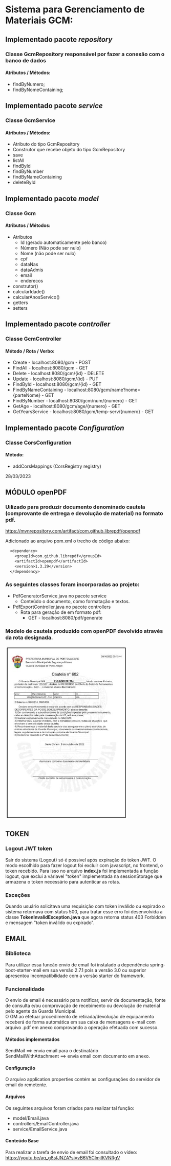 # Sistema para Gerenciamento de Materiais GCM:
## Implementado pacote *repository*
### Classe GcmRepository responsável por fazer a conexão com o banco de dados
#### Atributos / Métodos:
* findByNumero;
* findByNomeContaining;

## Implementado pacote *service*
### Classe GcmService
#### Atributos / Métodos:
* Atributo do tipo GcmRepository
* Construtor que recebe objeto do tipo GcmRepository 
* save
* listAll
* findById
* findByNumber
* findByNameContaining
* deleteById

## Implementado pacote *model*
### Classe Gcm
#### Atributos / Métodos:
* Atributos
  - Id (gerado automaticamente pelo banco)
  - Número (Não pode ser nulo)
  - Nome (não pode ser nulo)
  - cpf
  - dataNas
  - dataAdmis
  - email
  - enderecos
* construtor()
* calcularIdade()
* calcularAnosServico()
* getters
* setters

## Implementado pacote *controller*
### Classe GcmController
#### Método / Rota / Verbo:
* Create - localhost:8080/gcm - POST
* FindAll - localhost:8080/gcm - GET
* Delete - localhost:8080/gcm/{id} - DELETE
* Update - localhost:8080/gcm/{id} - PUT
* FindById - localhost:8080/gcm/{id} - GET
* FindByNameContaining - localhost:8080/gcm/name?nome={parteNome} - GET
* FindByNumber - localhost:8080/gcm/num/{numero} - GET
* GetAge - localhost:8080/gcm/age/{numero} - GET
* GetYearsService - localhost:8080/gcm/temp-serv/{numero} - GET

## Implementado pacote *Configuration*
### Classe CorsConfiguration
#### Método:
* addCorsMappings (CorsRegistry registry)


28/03/2023
## MÓDULO openPDF
### Uilizado para produzir documento denominado cautela (comprovante de entrega e devolução de material) no formato pdf.

https://mvnrepository.com/artifact/com.github.librepdf/openpdf

Adicionado ao arquivo pom.xml o trecho de código abaixo:

```
  <dependency>
    <groupId>com.github.librepdf</groupId>
    <artifactId>openpdf</artifactId>
    <version>1.3.29</version>
  </dependency>
```
### As seguintes classes foram incorporadas ao projeto:

* PdfGeneratorService.java no pacote service
    * Conteúdo o documento, como formatação e textos.
* PdfExportController.java no pacote controllers
    * Rota para geração de em formato pdf:
      * GET - localhost:8080/pdf/generate


### Modelo de cautela produzido com openPDF devolvido através da rota designada.

![Cautela](/src/main/java/br/com/gcm/sac/setor_armamento/images/modeloCautela.JPG)

## TOKEN
### Logout JWT token
Sair do sistema (Logout) só é possivel após expiração do token JWT. O modo escolhido para fazer logout foi excluir com javascript, no frontend, o token recebido. Para isso no arquivo __index.js__ foi implementada a função logout, que exclui a váriavel "token" implementada na sessionStorage que armazena o token necessário para autenticar as rotas.
### Exceções
Quando usuário solicitava uma requisição com token inválido ou expirado o sistema retornava com status 500, para tratar esse erro foi desenvolvida a classe __TokenInvalidException.java__ que agora retorna status 403 Forbidden e mensagem "token inválido ou expirado".

## EMAIL
### Biblioteca
Para utilizar essa funcão envio de email foi instalado a dependência spring-boot-starter-mail em sua versão 2.7.1 pois a versão 3.0 ou superior apresentou incompatibilidade com a versão starter do framework.
### Funcionalidade
O envio de email é necessário para notificar, servir de documentação, fonte de consulta e/ou comprovação de recebimento ou devolução de material pelo agente da Guarda Municipal.  
O GM ao efetuar procedimento de retirada/devolução de equipamento receberá de forma automática em sua caixa de mensagens e-mail com arquivo .pdf em anexo comprovando a operação efetuada com sucesso.
#### Métodos implementados
SendMail ==>  envia email para o destinatário  
SendMailWithAttachment ==> envia email com documento em anexo.
#### Configuração
O arquivo application.properties contém as configurações do servidor de email do remetente.
#### Arquivos
Os seguintes arquivos foram criados para realizar tal função:  
* model/Email.java  
* controllers/EmailController.java  
* service/EmailService.java
#### Conteúdo Base
Para realizar a tarefa de envio de email foi consultado o vídeo:  
https://youtu.be/aq_g8sfJNZA?si=vB6V5ClmjIKVNRgV

